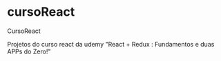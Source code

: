 # cursoReact
CursoReact

Projetos do curso react da udemy "React + Redux : Fundamentos e duas APPs do Zero!"